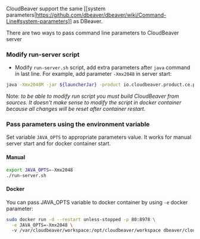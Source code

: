 CloudBeaver support the same [[system parameters|https://github.com/dbeaver/dbeaver/wiki/Command-Line#system-parameters]] as DBeaver.

There are two ways to pass command line parameters to CloudBeaver server

### Modify run-server script

- Modify `run-server.sh` script, add extra parameters after `java` command in last line.
For example, add parameter `-Xmx2048` in server start: 
```sh
java -Xmx2048M -jar ${launcherJar} -product io.cloudbeaver.product.ce.product -web-config conf/cloudbeaver.conf -nl en -registryMultiLanguage
```

Note: _to be able to modify run script you must build CloudBeaver from sources. It doesn't make sense to modify the script in docker container because all changes will be reset after container restart_.

### Pass parameters using the environment variable

Set variable `JAVA_OPTS` to appropriate parameters value. It works for manual server start and for docker container start.  

#### Manual
```sh
export JAVA_OPTS=-Xmx2048
./run-server.sh
```

#### Docker
You can pass JAVA_OPTS variable to docker container by using `-e` docker parameter:
```sh
sudo docker run -d --restart unless-stopped -p 80:8978 \
  -e JAVA_OPTS=-Xmx2048 \ 
  -v /var/cloudbeaver/workspace:/opt/cloudbeaver/workspace dbeaver/cloudbeaver:latest`}
```
